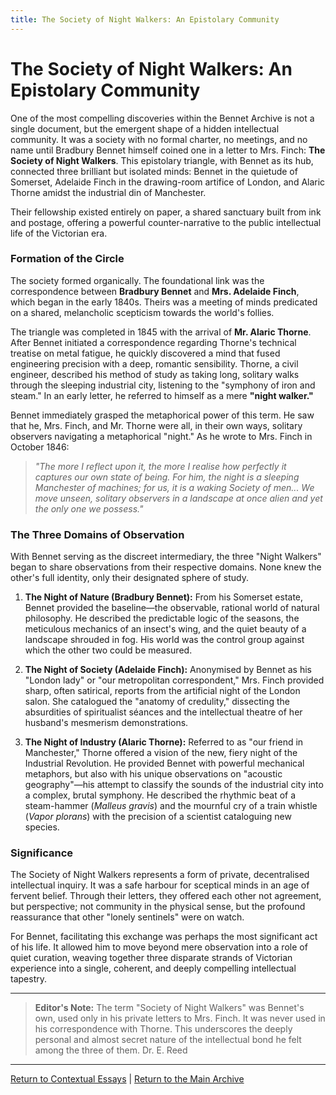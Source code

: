 ```yaml
---
title: The Society of Night Walkers: An Epistolary Community
---
```


# The Society of Night Walkers: An Epistolary Community

One of the most compelling discoveries within the Bennet Archive is not a single document, but the emergent shape of a hidden intellectual community. It was a society with no formal charter, no meetings, and no name until Bradbury Bennet himself coined one in a letter to Mrs. Finch: **The Society of Night Walkers**. This epistolary triangle, with Bennet as its hub, connected three brilliant but isolated minds: Bennet in the quietude of Somerset, Adelaide Finch in the drawing-room artifice of London, and Alaric Thorne amidst the industrial din of Manchester.

Their fellowship existed entirely on paper, a shared sanctuary built from ink and postage, offering a powerful counter-narrative to the public intellectual life of the Victorian era.

### Formation of the Circle

The society formed organically. The foundational link was the correspondence between **Bradbury Bennet** and **Mrs. Adelaide Finch**, which began in the early 1840s. Theirs was a meeting of minds predicated on a shared, melancholic scepticism towards the world's follies.

The triangle was completed in 1845 with the arrival of **Mr. Alaric Thorne**. After Bennet initiated a correspondence regarding Thorne's technical treatise on metal fatigue, he quickly discovered a mind that fused engineering precision with a deep, romantic sensibility. Thorne, a civil engineer, described his method of study as taking long, solitary walks through the sleeping industrial city, listening to the "symphony of iron and steam." In an early letter, he referred to himself as a mere **"night walker."**

Bennet immediately grasped the metaphorical power of this term. He saw that he, Mrs. Finch, and Mr. Thorne were all, in their own ways, solitary observers navigating a metaphorical "night." As he wrote to Mrs. Finch in October 1846:

> *"The more I reflect upon it, the more I realise how perfectly it captures our own state of being. For him, the night is a sleeping Manchester of machines; for us, it is a waking Society of men... We move unseen, solitary observers in a landscape at once alien and yet the only one we possess."*

### The Three Domains of Observation

With Bennet serving as the discreet intermediary, the three "Night Walkers" began to share observations from their respective domains. None knew the other's full identity, only their designated sphere of study.

1.  **The Night of Nature (Bradbury Bennet):** From his Somerset estate, Bennet provided the baseline—the observable, rational world of natural philosophy. He described the predictable logic of the seasons, the meticulous mechanics of an insect's wing, and the quiet beauty of a landscape shrouded in fog. His world was the control group against which the other two could be measured.

2.  **The Night of Society (Adelaide Finch):** Anonymised by Bennet as his "London lady" or "our metropolitan correspondent," Mrs. Finch provided sharp, often satirical, reports from the artificial night of the London salon. She catalogued the "anatomy of credulity," dissecting the absurdities of spiritualist séances and the intellectual theatre of her husband's mesmerism demonstrations.

3.  **The Night of Industry (Alaric Thorne):** Referred to as "our friend in Manchester," Thorne offered a vision of the new, fiery night of the Industrial Revolution. He provided Bennet with powerful mechanical metaphors, but also with his unique observations on "acoustic geography"—his attempt to classify the sounds of the industrial city into a complex, brutal symphony. He described the rhythmic beat of a steam-hammer (*Malleus gravis*) and the mournful cry of a train whistle (*Vapor plorans*) with the precision of a scientist cataloguing new species.

### Significance

The Society of Night Walkers represents a form of private, decentralised intellectual inquiry. It was a safe harbour for sceptical minds in an age of fervent belief. Through their letters, they offered each other not agreement, but perspective; not community in the physical sense, but the profound reassurance that other "lonely sentinels" were on watch.

For Bennet, facilitating this exchange was perhaps the most significant act of his life. It allowed him to move beyond mere observation into a role of quiet curation, weaving together three disparate strands of Victorian experience into a single, coherent, and deeply compelling intellectual tapestry.

---
> **Editor's Note:** The term "Society of Night Walkers" was Bennet's own, used only in his private letters to Mrs. Finch. It was never used in his correspondence with Thorne. This underscores the deeply personal and almost secret nature of the intellectual bond he felt among the three of them. Dr. E. Reed

---
[Return to Contextual Essays](./index.md) | [Return to the Main Archive](../index.md)
